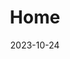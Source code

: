 ---
title: 'Home'
date: 2023-10-24
type: landing
design:
  background:
    image:
      # Add your image background to `assets/media/`.
      filename: bg-hue.svg
sections:
  - block: resume-biography
    content:
      # The user's folder name in content/authors/
      username: admin
    design:
      biography:
        style: 'text-align: justify; font-size: 0.8em;'

  - file: home/slider

  - block: cta-button-list
    content:
      # Need a custom icon?
      # Add an SVG image to the `assets/media/icons/` folder and reference it in the `icon` field below
      buttons:
        - text: Read my latest paper on LLMs
          icon: academicons/arxiv
          url: https://arxiv.org/abs/2304.01852
        - text: Watch my new YouTube video to achieve 20x productivity
          icon: brands/youtube
          url: https://youtube.com
        - text: Connect with me on LinkedIn
          icon: brands/linkedin
          url: https://linkedin.com

  - block: collection
    content:
      id: section-1
      title: "Notifications"
      subtitle: ""
      text: ""
      count: 3
      offset: 0
      order: desc
      filters:
        folders:
          - about
          - experience
    design:
      view: community/custom_card
      columns: '3'

  - block: collection
    content:
      id: section-2
      title: card test2
      subtitle:
      text:
      count: 3
      offset: 0
      order: desc
      filters:
        folders:
          - about
          - experience
    design:
      view: community/custom_card
      columns: '2'

  - block: collection
    content:
      id: section-3
      title: card test3
      subtitle:
      text:
      count: 3
      offset: 0
      order: desc
      filters:
        folders:
          - about
          - experience
    design:
      view: community/custom_card
      columns: '2'
---
